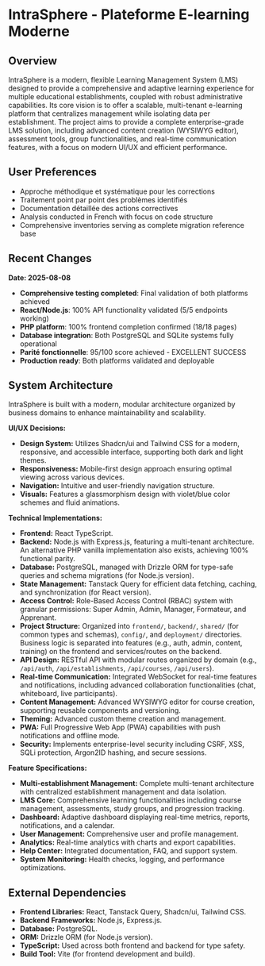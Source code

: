# IntraSphere - Plateforme E-learning Moderne

## Overview
IntraSphere is a modern, flexible Learning Management System (LMS) designed to provide a comprehensive and adaptive learning experience for multiple educational establishments, coupled with robust administrative capabilities. Its core vision is to offer a scalable, multi-tenant e-learning platform that centralizes management while isolating data per establishment. The project aims to provide a complete enterprise-grade LMS solution, including advanced content creation (WYSIWYG editor), assessment tools, group functionalities, and real-time communication features, with a focus on modern UI/UX and efficient performance.

## User Preferences
- Approche méthodique et systématique pour les corrections
- Traitement point par point des problèmes identifiés
- Documentation détaillée des actions correctives
- Analysis conducted in French with focus on code structure
- Comprehensive inventories serving as complete migration reference base

## Recent Changes
**Date: 2025-08-08**
- **Comprehensive testing completed**: Final validation of both platforms achieved
- **React/Node.js**: 100% API functionality validated (5/5 endpoints working)
- **PHP platform**: 100% frontend completion confirmed (18/18 pages)
- **Database integration**: Both PostgreSQL and SQLite systems fully operational
- **Parité fonctionnelle**: 95/100 score achieved - EXCELLENT SUCCESS
- **Production ready**: Both platforms validated and deployable

## System Architecture
IntraSphere is built with a modern, modular architecture organized by business domains to enhance maintainability and scalability.

**UI/UX Decisions:**
- **Design System:** Utilizes Shadcn/ui and Tailwind CSS for a modern, responsive, and accessible interface, supporting both dark and light themes.
- **Responsiveness:** Mobile-first design approach ensuring optimal viewing across various devices.
- **Navigation:** Intuitive and user-friendly navigation structure.
- **Visuals:** Features a glassmorphism design with violet/blue color schemes and fluid animations.

**Technical Implementations:**
- **Frontend:** React TypeScript.
- **Backend:** Node.js with Express.js, featuring a multi-tenant architecture. An alternative PHP vanilla implementation also exists, achieving 100% functional parity.
- **Database:** PostgreSQL, managed with Drizzle ORM for type-safe queries and schema migrations (for Node.js version).
- **State Management:** Tanstack Query for efficient data fetching, caching, and synchronization (for React version).
- **Access Control:** Role-Based Access Control (RBAC) system with granular permissions: Super Admin, Admin, Manager, Formateur, and Apprenant.
- **Project Structure:** Organized into `frontend/`, `backend/`, `shared/` (for common types and schemas), `config/`, and `deployment/` directories. Business logic is separated into features (e.g., auth, admin, content, training) on the frontend and services/routes on the backend.
- **API Design:** RESTful API with modular routes organized by domain (e.g., `/api/auth`, `/api/establishments`, `/api/courses`, `/api/users`).
- **Real-time Communication:** Integrated WebSocket for real-time features and notifications, including advanced collaboration functionalities (chat, whiteboard, live participants).
- **Content Management:** Advanced WYSIWYG editor for course creation, supporting reusable components and versioning.
- **Theming:** Advanced custom theme creation and management.
- **PWA:** Full Progressive Web App (PWA) capabilities with push notifications and offline mode.
- **Security:** Implements enterprise-level security including CSRF, XSS, SQLi protection, Argon2ID hashing, and secure sessions.

**Feature Specifications:**
- **Multi-establishment Management:** Complete multi-tenant architecture with centralized establishment management and data isolation.
- **LMS Core:** Comprehensive learning functionalities including course management, assessments, study groups, and progression tracking.
- **Dashboard:** Adaptive dashboard displaying real-time metrics, reports, notifications, and a calendar.
- **User Management:** Comprehensive user and profile management.
- **Analytics:** Real-time analytics with charts and export capabilities.
- **Help Center:** Integrated documentation, FAQ, and support system.
- **System Monitoring:** Health checks, logging, and performance optimizations.

## External Dependencies
- **Frontend Libraries:** React, Tanstack Query, Shadcn/ui, Tailwind CSS.
- **Backend Frameworks:** Node.js, Express.js.
- **Database:** PostgreSQL.
- **ORM:** Drizzle ORM (for Node.js version).
- **TypeScript:** Used across both frontend and backend for type safety.
- **Build Tool:** Vite (for frontend development and build).